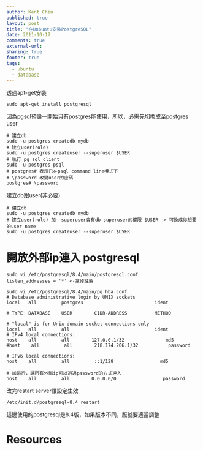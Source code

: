 ```yaml
---
author: Kent Chiu
published: true
layout: post
title: "在Unbuntu安裝PostgreSQL"
date: 2011-10-17
comments: true
external-url:
sharing: true
footer: true
tags:
  - ubuntu
  - database
---
```




透過apt-get安裝


```
sudo apt-get install postgresql

```

因為pgsql預設一開始只有postgres能使用，所以，必需先切換成至postgres user


```
# 建立db
sudo -u postgres createdb mydb
# 建立user(role)
sudo -u postgres createuser --superuser $USER
# 執行 pg sql client
sudo -u postgres psql
# postgres# 表示已在psql command line模式下
# \password 改變user的密碼
postgres# \password

```

建立db跟user(非必要)


```
# 建立db
sudo -u postgres createdb mydb
# 建立user(role) 加--superuser會有db superuser的權限 $USER -> 可換成你想要的user name
sudo -u postgres createuser --superuser $USER

```

開放外部ip連入 postgresql
=========================


```
sudo vi /etc/postgresql/8.4/main/postgresql.conf
listen_addresses = '*' <-拿掉註解

```


```
sudo vi /etc/postgresql/8.4/main/pg_hba.conf
# Database administrative login by UNIX sockets
local   all         postgres                          ident
 
# TYPE  DATABASE    USER        CIDR-ADDRESS          METHOD
 
# "local" is for Unix domain socket connections only
local   all         all                               ident
# IPv4 local connections:
host    all         all        127.0.0.1/32               md5
#host    all         all        218.174.206.1/32           password
 
# IPv6 local connections:
host    all         all         ::1/128                 md5
 
# 加這行，讓所有外部ip可以透過password的方式連入
host    all         all        0.0.0.0/0                 password

```

改完restart server讓設定生效


```
/etc/init.d/postgresql-8.4 restart

```

這邊使用的postgresql是8.4版，如果版本不同，版號要適當調整

Resources
=========


